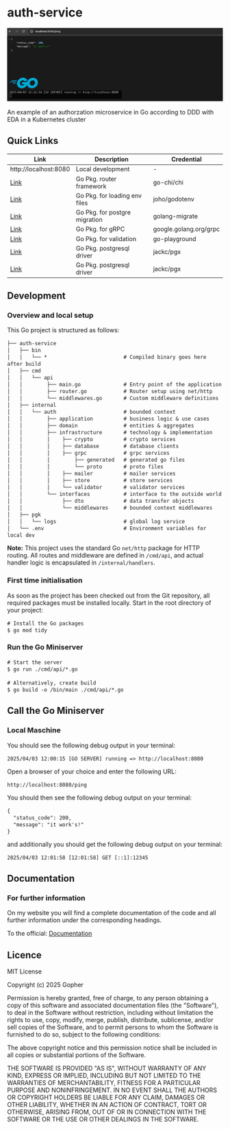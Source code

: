 # auth-service
![Hero Image](./artifacts/general/img/hero.jpg)

An example of an authorzation microservice in Go according to DDD with EDA in a Kubernetes cluster

## Quick Links
| Link | Description | Credential |
|------|-------------|------------|
|http://localhost:8080 | Local development | - |
|[Link](https://github.com/go-chi/chi) | Go Pkg. router framework | go-chi/chi |
|[Link](https://github.com/joho/godotenv) | Go Pkg. for loading env files | joho/godotenv |
|[Link](https://github.com/golang-migrate) | Go Pkg. for postgre migration | golang-migrate |
|[Link](https://pkg.go.dev/google.golang.org/grpc) | Go Pkg. for gRPC | google.golang.org/grpc |
|[Link](https://github.com/go-playground/validator) | Go Pkg. for validation | go-playground |
|[Link](https://github.com/jackc/pgx) | Go Pkg. postgresql driver | jackc/pgx |
|[Link](github.com/jackc/pgconn) | Go Pkg. postgresql driver | jackc/pgx |


## Development
### Overview and local setup
This Go project is structured as follows:

```
├── auth-service
│   ├── bin
│   │   └── *                         # Compiled binary goes here after build
│   ├── cmd
│   │   └── api
│   │        ├── main.go              # Entry point of the application
│   │        ├── router.go            # Router setup using net/http
│   │        └── middlewares.go       # Custom middleware definitions
│   ├── internal
│   │   └── auth                      # bounded context
│   │        ├── application          # business logic & use cases
│   │        ├── domain               # entities & aggregates
│   │        ├── infrastructure       # technology & implementation
│   │        │    ├── crypto          # crypto services
│   │        │    ├── database        # database clients
│   │        │    ├── grpc            # grpc services
│   │        │        ├── generated   # generated go files
│   │        │        └── proto       # proto files
│   │        │    ├── mailer          # mailer services
│   │        │    ├── store           # store services
│   │        │    └── validator       # validator services
│   │        └── interfaces           # interface to the outside world
│   │             ├── dto             # data transfer objects
│   │             └── middlewares     # bounded context middlewares
│   ├── pgk
│   │   └── logs                      # global log service
│   └── .env                          # Environment variables for local dev
```

**Note:** 
This project uses the standard Go `net/http` package for HTTP routing.
All routes and middleware are defined in `/cmd/api`, and actual handler logic is encapsulated in `/internal/handlers`.

### First time initialisation
As soon as the project has been checked out from the Git repository, all required packages must be installed locally. Start in the root directory of your project:

```
# Install the Go packages
$ go mod tidy
```

### Run the Go Miniserver

```
# Start the server 
$ go run ./cmd/api/*.go

# Alternatively, create build
$ go build -o /bin/main ./cmd/api/*.go
```

## Call the Go Miniserver
### Local Maschine
You should see the following debug output in your terminal:

```
2025/04/03 12:00:15 [GO SERVER] running => http://localhost:8080
```
Open a browser of your choice and enter the following URL:
```
http://localhost:8080/ping
```
You should then see the following debug output on your terminal:
```
{
  "status_code": 200,
  "message": "it work's!"
}
```
and additionally you should get the following debug output on your terminal:
```
2025/04/03 12:01:58 [12:01:58] GET [::1]:12345
```

## Documentation
### For further information 

On my website you will find a complete documentation of the code and all further information under the corresponding headings.

To the official: [Documentation](https://github.com/joho/godotenv)


## Licence
MIT License

Copyright (c) 2025 Gopher

Permission is hereby granted, free of charge, to any person obtaining a copy
of this software and associated documentation files (the "Software"), to deal
in the Software without restriction, including without limitation the rights
to use, copy, modify, merge, publish, distribute, sublicense, and/or sell
copies of the Software, and to permit persons to whom the Software is
furnished to do so, subject to the following conditions:

The above copyright notice and this permission notice shall be included in all
copies or substantial portions of the Software.

THE SOFTWARE IS PROVIDED "AS IS", WITHOUT WARRANTY OF ANY KIND, EXPRESS OR
IMPLIED, INCLUDING BUT NOT LIMITED TO THE WARRANTIES OF MERCHANTABILITY,
FITNESS FOR A PARTICULAR PURPOSE AND NONINFRINGEMENT. IN NO EVENT SHALL THE
AUTHORS OR COPYRIGHT HOLDERS BE LIABLE FOR ANY CLAIM, DAMAGES OR OTHER
LIABILITY, WHETHER IN AN ACTION OF CONTRACT, TORT OR OTHERWISE, ARISING FROM,
OUT OF OR IN CONNECTION WITH THE SOFTWARE OR THE USE OR OTHER DEALINGS IN THE
SOFTWARE.